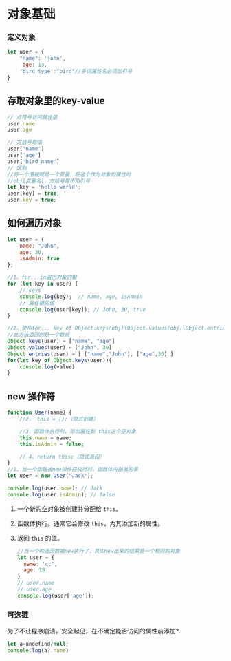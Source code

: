 # 对象基础

### 定义对象

```js
let user = {
    "name": 'john',
     age: 13,
    'bird type':"bird"//多词属性名必须加引号
}
```

## 存取对象里的key-value

```js
// 点符号访问属性值
user.name
user.age

// 方括号取值
user['name']
user['age']
user['bird name']
// 区别
//将一个值被赋给一个变量，将这个作为对象的属性时
//obj[变量名]，方括号里不用引号
let key = 'hello world';
user[key] = true;
user.key = true;
```

## 如何遍历对象

```js
let user = {
    name: "John",
    age: 30,
    isAdmin: true
};

//1、for...in遍历对象的键
for (let key in user) {
    // keys
    console.log(key);  // name, age, isAdmin
    // 属性键的值
    console.log(user[key]); // John, 30, true
}

//2、使用for... key of Object.keys(obj)\Object.values(obj)\Object.entries(obj)方法遍历
//此方法返回的是一个数组
Object.keys(user) = ["name", "age"]
Object.values(user) = ["John", 30]
Object.entries(user) = [ ["name","John"], ["age",30] ]
for(let key of Object.keys(user)){
    console.log(value)
}
```

## new 操作符

```js
function User(name) {
    //2、 this = {};（隐式创建）

    //3、函数体执行时，添加属性到 this这个空对象
    this.name = name;
    this.isAdmin = false;

    // 4、return this;（隐式返回）
}
//1、当一个函数被new操作符执行时，函数体内部做的事
let user = new User("Jack");

console.log(user.name); // Jack
console.log(user.isAdmin); // false
```

1. 一个新的空对象被创建并分配给 `this`。

2. 函数体执行。通常它会修改 `this`，为其添加新的属性。

3. 返回 `this` 的值。

   ```js
   //当一个构造函数被new执行了，其实new出来的结果是一个相同的对象
   let user = {
     name: 'cc',
     age: 18
   }
   // user.name
   // user.age
   console.log(user['age']);
   
   ```

   

### 可选链

为了不让程序崩溃，安全起见，在不确定能否访问的属性前添加?.

```js
let a=undefind/null;
console.log(a?.name)
```

